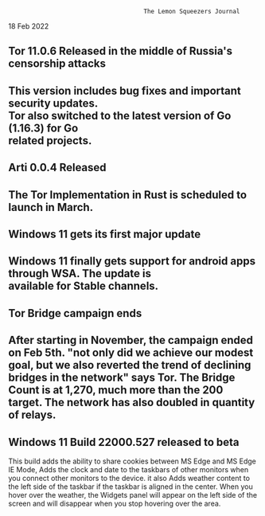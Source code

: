                                          The Lemon Squeezers Journal
18 Feb 2022


Tor 11.0.6 Released in the middle of Russia's censorship attacks 
-----------------------------------------------------------------
This version includes bug fixes and important security updates.  
Tor also switched to the latest version of Go (1.16.3) for Go    
related projects.                                                 
-----------------------------------------------------------------
Arti 0.0.4 Released                                              
-----------------------------------------------------------------
The Tor Implementation in Rust is scheduled to launch in March.  
-----------------------------------------------------------------
Windows 11 gets its first major update    
-----------------------------------------------------------------
Windows 11 finally gets support for 
android apps through WSA. The update is   
available for Stable channels.            
-----------------------------------------------------------------
Tor Bridge campaign ends                  
-----------------------------------------------------------------
After starting in November, the campaign ended on Feb 5th.
"not only did we achieve our modest goal, but we also reverted
the trend of declining bridges in the network" says Tor. The 
Bridge Count is at 1,270, much more than the 200 target. The 
network has also doubled in quantity of relays.
-----------------------------------------------------------------
Windows 11 Build 22000.527 released to beta
-----------------------------------------------------------------
This build adds the ability to share cookies between MS Edge and
MS Edge IE Mode, Adds the clock and date to the taskbars of other 
monitors when you connect other monitors to the device.
it also Adds weather content to the left side of the taskbar if 
the taskbar is aligned in the center. When you hover over the 
weather, the Widgets panel will appear on the left side of the 
screen and will disappear when you stop hovering over the area.


      
